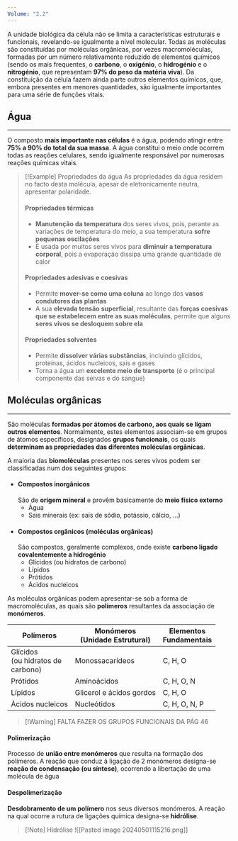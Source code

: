 ```yaml
---
Volume: "2.2"
---
```

A unidade biológica da célula não se limita a características estruturais e funcionais, revelando-se igualmente a nível molecular.
Todas as moléculas são constituídas por moléculas orgânicas, por vezes macromoléculas, formadas por um número relativamente reduzido de elementos químicos (sendo os mais frequentes, o **carbono**, o **oxigénio**, o **hidrogénio** e o **nitrogénio**, que representam **97% do peso da matéria viva**). Da constituição da célula fazem ainda parte outros elementos químicos, que, embora presentes em menores quantidades, são igualmente importantes para uma série de funções vitais.

## Água
---
O composto **mais importante nas células** é a água, podendo atingir entre **75% a 90% do total da sua massa**.
A água constitui o meio onde ocorrem todas as reações celulares, sendo igualmente responsável por numerosas reações químicas vitais.

>[!Example] Propriedades da água
>As propriedades da água residem no facto desta molécula, apesar de eletronicamente neutra, apresentar polaridade.
>#### Propriedades térmicas
>- **Manutenção da temperatura** dos seres vivos, pois, perante as variações de temperatura do meio, a sua temperatura **sofre pequenas oscilações**
>- É usada por muitos seres vivos para **diminuir a temperatura corporal**, pois a evaporação dissipa uma grande quantidade de calor
>#### Propriedades adesivas e coesivas
>- Permite **mover-se como uma coluna** ao longo dos **vasos condutores das plantas**
>- A sua **elevada tensão superficial**, resultante das **forças coesivas que se estabelecem entre as suas moléculas**, permite que alguns **seres vivos se desloquem sobre ela**
>#### Propriedades solventes
>- Permite **dissolver várias substâncias**, incluindo glícidos, proteínas, ácidos nucleicos, sais e gases
>- Torna a água um **excelente meio de transporte** (é o principal componente das seivas e do sangue)

## Moléculas orgânicas
---
São moléculas **formadas por átomos de carbono, aos quais se ligam outros elementos**. Normalmente, estes elementos associam-se em grupos de átomos específicos, designados **grupos funcionais**, os quais **determinam as propriedades das diferentes moléculas orgânicas**.

A maioria das **biomoléculas** presentes nos seres vivos podem ser classificadas num dos seguintes grupos:
- #### Compostos inorgânicos
  São de **origem mineral** e provêm basicamente do **meio físico externo**
	- Água
	- Sais minerais (ex: sais de sódio, potássio, cálcio, ...)
- #### Compostos orgânicos (moléculas orgânicas)
  São compostos, geralmente complexos, onde existe **carbono ligado covalentemente a hidrogénio**
	- Glícidos (ou hidratos de carbono)
	- Lípidos
	- Prótidos
	- Ácidos nucleicos

As moléculas orgânicas podem apresentar-se sob a forma de macromoléculas, as quais são **polímeros** resultantes da associação de **monómeros**.

| Polímeros                               | Monómeros<br>(Unidade Estrutural) | Elementos<br>Fundamentais |
| --------------------------------------- | --------------------------------- | ------------------------- |
| Glícidos<br>(ou hidratos de<br>carbono) | Monossacarídeos                   | C, H, O                   |
| Prótidos                                | Aminoácidos                       | C, H, O, N                |
| Lípidos                                 | Glicerol e ácidos gordos          | C, H, O                   |
| Ácidos nucleicos                        | Nucleótidos                       | C, H, O, N, P             |
>[!Warning] FALTA FAZER OS GRUPOS FUNCIONAIS DA PÁG 46
#### Polimerização
Processo de **união entre monómeros** que resulta na formação dos polímeros. A reação que conduz à ligação de 2 monómeros designa-se **reação de condensação (ou síntese)**, ocorrendo a libertação de uma molécula de água
#### Despolimerização
**Desdobramento de um polímero** nos seus diversos monómeros. A reação na qual ocorre a rutura de ligações química designa-se **hidrólise**.
>[!Note] Hidrólise
>![[Pasted image 20240501115216.png]]

